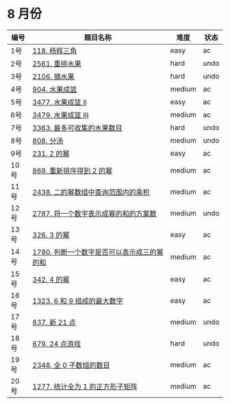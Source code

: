 # 8 月份

**编号**|**题目名称**|**难度**|**状态**
--------|------------|--------|--------
1号|[118. 杨辉三角](./第1题%20118.%20杨辉三角)|easy|ac
2号|[2561. 重排水果](./第2题%202561.%20重排水果)|hard|undo
3号|[2106. 摘水果](./第3题%202106.%20摘水果)|hard|undo
4号|[904. 水果成篮](./第4题%20904.%20水果成篮)|medium|ac
5号|[3477. 水果成篮 II](./第5题%203477.%20水果成篮%20II)|easy|ac
6号|[3479. 水果成篮 III](./第6题%203479.%20水果成篮%20III)|medium|ac
7号|[3363. 最多可收集的水果数目](./第7题%203363.%20最多可收集的水果数目)|hard|undo
8号|[808. 分汤](./第8题%20808.%20分汤)|medium|undo
9号|[231. 2 的幂](./第9题%20231.%202%20的幂)|easy|ac
10号|[869. 重新排序得到 2 的幂](./第10题%20869.%20重新排序得到%202%20的幂)|medium|ac
11号|[2438. 二的幂数组中查询范围内的乘积](./第11题%202438.%20二的幂数组中查询范围内的乘积)|medium|ac
12号|[2787. 将一个数字表示成幂的和的方案数](./第12题%202787.%20将一个数字表示成幂的和的方案数)|medium|undo
13号|[326. 3 的幂](./第13题%20326.%203%20的幂)|easy|ac
14号|[1780. 判断一个数字是否可以表示成三的幂的和](./第14题%201780.%20判断一个数字是否可以表示成三的幂的和)|medium|ac
15号|[342. 4 的幂](./第15题%20342.%204%20的幂)|easy|ac
16号|[1323. 6 和 9 组成的最大数字](./第16题%201323.%206%20和%209%20组成的最大数字)|easy|ac
17号|[837. 新 21 点](./第17题%20837.%20新%2021%20点)|medium|undo
18号|[679. 24 点游戏](./第18题%20679.%2024%20点游戏)|hard|undo
19号|[2348. 全 0 子数组的数目](./第19题%202348.%20全%200%20子数组的数目)|medium|ac
20号|[1277. 统计全为 1 的正方形子矩阵](./第20题%201277.%20统计全为%201%20的正方形子矩阵)|medium|ac
